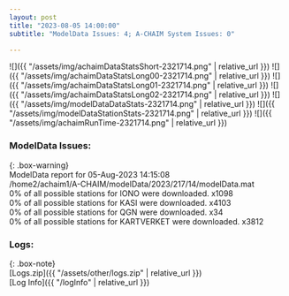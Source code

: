 ```yaml
---
layout: post
title: "2023-08-05 14:00:00"
subtitle: "ModelData Issues: 4; A-CHAIM System Issues: 0"

---
```


![]({{ "/assets/img/achaimDataStatsShort-2321714.png" | relative_url }})
![]({{ "/assets/img/achaimDataStatsLong00-2321714.png" | relative_url }})
![]({{ "/assets/img/achaimDataStatsLong01-2321714.png" | relative_url }})
![]({{ "/assets/img/achaimDataStatsLong02-2321714.png" | relative_url }})
![]({{ "/assets/img/modelDataDataStats-2321714.png" | relative_url }})
![]({{ "/assets/img/modelDataStationStats-2321714.png" | relative_url }})
![]({{ "/assets/img/achaimRunTime-2321714.png" | relative_url }})


### ModelData Issues:  
  
{: .box-warning}  
 ModelData report for 05-Aug-2023 14:15:08   
 /home2/achaim1/A-CHAIM/modelData/2023/217/14/modelData.mat   
 0% of all possible stations for IONO were downloaded. x1098   
 0% of all possible stations for KASI were downloaded. x4103   
 0% of all possible stations for QGN were downloaded. x34   
 0% of all possible stations for KARTVERKET were downloaded. x3812   
  


### Logs:  
  
{: .box-note}  
[Logs.zip]({{ "/assets/other/logs.zip" | relative_url }})  
[Log Info]({{ "/logInfo" | relative_url }})  
